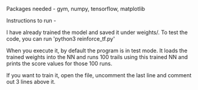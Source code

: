 Packages needed - gym, numpy, tensorflow, matplotlib

Instructions to run -

I have already trained the model and saved it under weights/.
To test the code, you can run 'python3 reinforce_tf.py' 

When you execute it, by default the program is in test mode. 
It loads the trained weights into the NN and runs 100 trails using this trained NN and prints the score values for those 100 runs.

If you want to train it, open the file, uncomment the last line and comment out 3 lines above it.